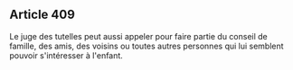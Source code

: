 Article 409
----
Le juge des tutelles peut aussi appeler pour faire partie du conseil de famille,
des amis, des voisins ou toutes autres personnes qui lui semblent pouvoir
s'intéresser à l'enfant.
